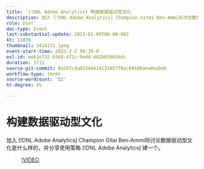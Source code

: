 ```yaml
---
title: ’[!DNL Adobe Analytics] 构建数据驱动型文化
description: 加入 [!DNL Adobe Analytics] Champion Gitai Ben-Ammi将讨论数据驱动型文化是什么样的，并分享使用策略 [!DNL Adobe Analytics] 建一个。
role: User
doc-type: Event
last-substantial-update: 2023-02-09T00:00:00Z
kt: 11836
thumbnail: 3414131.jpeg
event-start-time: 2023-2-2 08:30-8
exl-id: eeb2e732-b568-472c-9e4d-d62b03b656dc
duration: 3711
source-git-commit: 9a297cda953d4414131657f9ac84580aea0eabeb
workflow-type: tm+mt
source-wordcount: '52'
ht-degree: 0%

---
```


# 构建数据驱动型文化

加入 [!DNL Adobe Analytics] Champion Gitai Ben-Ammi将讨论数据驱动型文化是什么样的，并分享使用策略 [!DNL Adobe Analytics] 建一个。

>[!VIDEO](https://video.tv.adobe.com/v/3414131/?quality=12&learn=on)
